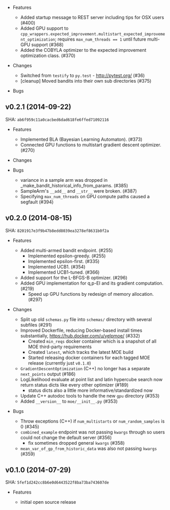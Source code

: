 * Features

  * Added startup message to REST server including tips for OSX users (#400)
  * Added GPU support to ``cpp_wrappers.expected_improvement.multistart_expected_improvement_optimization``; requires ``max_num_threads == 1`` until future multi-GPU support (#368)
  * Added the COBYLA optimizer to the expected improvement optimization class. (#370)

* Changes

  * Switched from `testify` to `py.test` - http://pytest.org/ (#36)
  * [cleanup] Moved bandits into their own sub directories (#375)

* Bugs

## v0.2.1 (2014-09-22)

SHA: ``ab6f959c11a0cacbed6dad618fe6ffed71092116``

* Features

  * Implemented BLA (Bayesian Learning Automaton). (#373)
  * Connected GPU functions to multistart gradient descent optimizer. (#270)

* Changes

* Bugs

  * variance in a sample arm was dropped in _make_bandit_historical_info_from_params. (#385)
  * SampleArm's ``__add__`` and ``__str__`` were broken. (#387)
  * Specifying ``max_num_threads`` on GPU compute paths caused a segfault (#394)

## v0.2.0 (2014-08-15)

SHA: ``8201917e3f9b47b8edd8039ea3278ef8631b0f2a``

* Features

  * Added multi-armed bandit endpoint. (#255)
    * Implemented epsilon-greedy. (#255)
    * Implemented epsilon-first. (#335)
    * Implemented UCB1. (#354)
    * Implemented UCB1-tuned. (#366)
  * Added support for the L-BFGS-B optimizer. (#296)
  * Added GPU implementation for q,p-EI and its gradient computation. (#219)
    * Speed up GPU functions by redesign of memory allocation. (#297)

* Changes

  * Split up old ``schemas.py`` file into ``schemas/`` directory with several subfiles (#291)
  * Improved Dockerfile, reducing Docker-based install times substantially, https://hub.docker.com/u/yelpmoe/ (#332)
    * Created ``min_reqs`` docker container which is a snapshot of all MOE third-party requirements
    * Created ``latest``, which tracks the latest MOE build
    * Started releasing docker containers for each tagged MOE release (currently just ``v0.1.0``)
  * ``GradientDescentOptimization`` (C++) no longer has a separate ``next_points`` output (#186)
  * LogLikelihood evaluate at point list and latin hypercube search now return status dicts like every other optimizer (#189)
    * status dicts also a little more informative/standardized now
  * Update C++ autodoc tools to handle the new ``gpu`` directory (#353)
  * Added ``__version__`` to ``moe/__init__.py`` (#353)

* Bugs

  * Throw exceptions (C++) if ``num_multistarts`` or ``num_random_samples`` is 0 (#345)
  * ``combined_example`` endpoint was not passing ``kwargs`` through so users could not change the default server (#356)
    * fix sometimes dropped general ``kwargs`` (#358)
  * ``mean_var_of_gp_from_historic_data`` was also not passing ``kwargs`` (#359)

## v0.1.0 (2014-07-29)

SHA: ``5fef1d242cc8b6e0d6443522f8ba73ba743607de``

* Features

  * initial open source release
